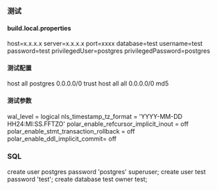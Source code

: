 ### 测试
#### build.local.properties
host=x.x.x.x
server=x.x.x.x
port=xxxx
database=test
username=test
password=test
privilegedUser=postgres
privilegedPassword=postgres

#### 测试配置
host    all             postgres        0.0.0.0/0               trust
host    all             all             0.0.0.0/0               md5

#### 测试参数
wal_level = logical
nls_timestamp_tz_format = 'YYYY-MM-DD HH24:MI:SS.FFTZO'
polar_enable_refcursor_implicit_inout = off
polar_enable_stmt_transaction_rollback = off
polar_enable_ddl_implicit_commit= off

### SQL
create user postgres password 'postgres' superuser;
create user test password 'test';
create database test owner test;
